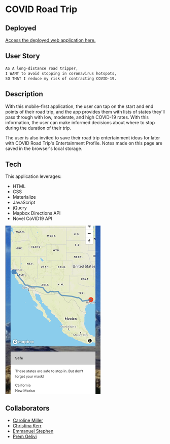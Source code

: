 # COVID Road Trip

## Deployed

[Access the deployed web application here.](https://christinakerr.github.io/COVIDRoadTrip/)

## User Story

```
AS A long-distance road tripper,
I WANT to avoid stopping in coronavirus hotspots,
SO THAT I reduce my risk of contracting COVID-19.
```

## Description

With this mobile-first application, the user can tap on the start and end points of their road trip, and the app provides them with lists of states they'll pass through with low, moderate, and high COVID-19 rates. With this information, the user can make informed decisions about where to stop during the duration of their trip.

The user is also invited to save their road trip entertainment ideas for later with COVID Road Trip's Entertainment Profile. Notes made on this page are saved in the browser's local storage.

## Tech

This application leverages:

* HTML
* CSS
* Materialize
* JavaScript
* jQuery
* Mapbox Directions API
* Novel CoVID19 API

![Screenshot](screenshot.png)

## Collaborators

* [Caroline Miller](https://github.com/caroline-e-miller)
* [Christina Kerr](https://github.com/christinakerr)
* [Emmanuel Stephen](https://github.com/Manii-dot)
* [Prem Gelivi](https://github.com/geliviprem)